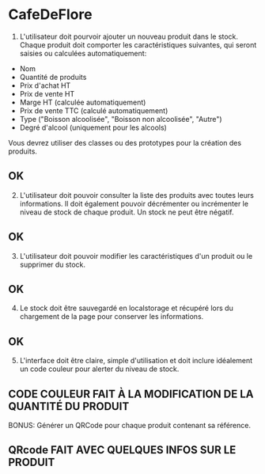 # CafeDeFlore

1. L'utilisateur doit pourvoir ajouter un nouveau produit dans le stock. Chaque produit doit comporter les caractéristiques suivantes, qui seront saisies ou calculées automatiquement:

- Nom
- Quantité de produits
- Prix d'achat HT
- Prix de vente HT
- Marge HT (calculée automatiquement)
- Prix de vente TTC (calculé automatiquement)
- Type ("Boisson alcoolisée", "Boisson non alcoolisée", "Autre")
- Degré d'alcool (uniquement pour les alcools)

Vous devrez utiliser des classes ou des prototypes pour la création des produits.

## OK

2. L'utilisateur doit pouvoir consulter la liste des produits avec toutes leurs informations. Il doit également pouvoir décrémenter ou incrémenter le niveau de stock de chaque produit. Un stock ne peut être négatif.

## OK

3. L'utilisateur doit pouvoir modifier les caractéristiques d'un produit ou le supprimer du stock.

## OK

4. Le stock doit être sauvegardé en localstorage et récupéré lors du chargement de la page pour conserver les informations.

## OK

5. L'interface doit être claire, simple d'utilisation et doit inclure idéalement un code couleur pour alerter du niveau de stock.

## CODE COULEUR FAIT À LA MODIFICATION DE LA QUANTITÉ DU PRODUIT

BONUS: Générer un QRCode pour chaque produit contenant sa référence.

## QRcode FAIT AVEC QUELQUES INFOS SUR LE PRODUIT
